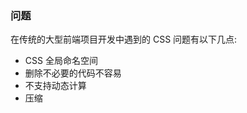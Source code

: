 <!--
abbrlink: mvnh5wcy
-->

### 问题

在传统的大型前端项目开发中遇到的 CSS 问题有以下几点:

* CSS 全局命名空间
* 删除不必要的代码不容易
* 不支持动态计算
* 压缩

